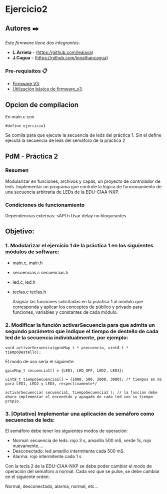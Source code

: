 # Ejercicio2
## Autores ✒️

_Este firmware tiene dos integrantes:_

* **L.Arrieta** - (https://github.com/leaiava)
* **J.Cagua** - (https://github.com/jonathancagua)

### Pre-requisitos 📋
- [Firmware V3](https://github.com/epernia/firmware_v3).
- [Utilización básica de firmware_v3](https://github.com/epernia/firmware_v3/blob/master/documentation/firmware/usage/usage-es.md).

## Opcion de compilacion
En main.c con 
 
    #define ejercicio1
Se comila para que ejecute la secuencia de leds del práctica 1. Sin el define ejecuta la secuencia de leds del semáforo de la práctica 2

## PdM - Práctica 2

### Resumen
Modularizar en funciones, archivos y capas, un proyecto de controlador de leds. Implementar un programa que controle la lógica de funcionamiento de una secuencia arbitraria de LEDs de la EDU-CIAA-NXP.
### Condiciones de funcionamiento
Dependencias externas:
sAPI.h
Usar delay no bloqueantes
## Objetivo:

### 1. Modularizar el ejercicio 1 de la práctica 1 en los siguientes módulos de software:
- main.c, main.h
- secuencias.c secuencias.h
- led.c, led.h
- teclas.c teclas.h

  Asignar las funciones solicitadas en la práctica 1 al módulo que corresponda y aplicar los conceptos de público y privado para funciones, variables y constantes de cada módulo.

### 2. Modificar la función activarSecuencia para que admita un segundo parámetro que indique el tiempo de destello de cada led de la secuencia individualmente, por ejemplo:

    void activarSecuencia(gpioMap_t * psecuencia, uint8_t * tiempoDestello);

El modo de uso sería el siguiente:

    gpioMap_t secuencia1[] = {LED1, LED_OFF, LED2, LED3};

    uint8_t tiempoSecuencia1[] = {1000, 500, 2000, 3000}; /* tiempos en ms para LED1, LED2 y LED3, respectivamente*/

    activarSecuencia( secuencia1, tiempoSecuencia1 ); // la función debe ahora implementar el encendido y apagado de cada led con su tiempo propio.


### 3. [Optativo] Implementar una aplicación de semáforo como secuencias de leds:

El semáforo debe tener los siguientes modos de operación:
- Normal: secuencia de leds: rojo 3 s, amarillo 500 mS, verde 1s, rojo nuevamente....
- Desconectado: led amarillo intermitente cada 500 mS.
- Alarma: rojo intermitente cada 1 s

Con la tecla 2 de la EDU-CIAA-NXP se debe poder cambiar el modo de operación del semáforo a normal. Cada vez que se pulse, se debe cambiar en el siguiente orden:

Normal, desconectado, alarma, normal, etc...

